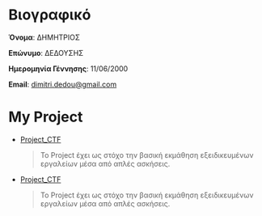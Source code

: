 # Βιογραφικό

**Όνομα**: ΔΗΜΗΤΡΙΟΣ

**Επώνυμο**: ΔΕΔΟΥΣΗΣ

**Ημερομηνία Γέννησης**: 11/06/2000

**Email**: dimitri.dedou@gmail.com

# **My Project**
- [Project_CTF](https://github.com/Dimitris-Dedousis/Project_CTF)
  > Το Project έχει ως στόχο την βασική εκμάθηση εξειδικευμένων εργαλείων μέσα από απλές ασκήσεις. 
- [Project_CTF](https://github.com/Dimitris-Dedousis/Project_CTF)
   > Το Project έχει ως στόχο την βασική εκμάθηση εξειδικευμένων εργαλείων μέσα από απλές ασκήσεις. 
